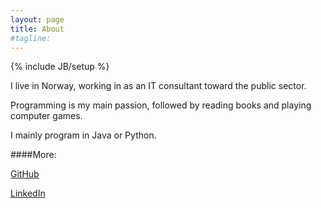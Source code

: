 ```yaml
---
layout: page
title: About
#tagline: 
---
```

{% include JB/setup %}

I live in Norway, working in as an IT consultant toward the public sector.

Programming is my main passion, followed by reading books and playing computer games.

I mainly program in Java or Python.


####More:

[GitHub](https://github.com/joakibj)

[LinkedIn](http://no.linkedin.com/in/joakimbjornstad/)
